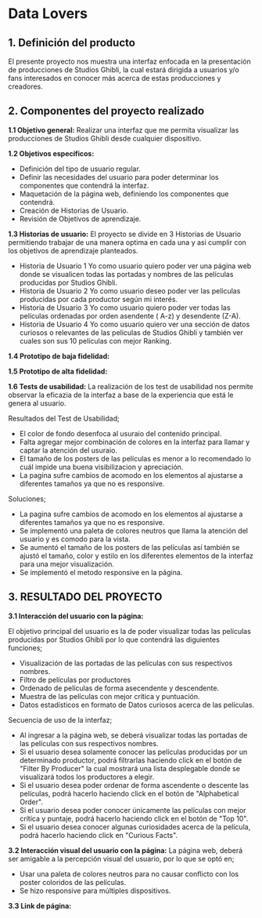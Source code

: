 # Data Lovers

## 1. Definición del producto

El presente proyecto nos muestra una interfaz enfocada en la presentación de producciones de Studios Ghibli, la cual estará dirigida a usuarios y/o fans interesados en conocer más acerca de estas producciones y creadores.

## 2. Componentes del proyecto realizado
**1.1 Objetivo general:**
Realizar una interfaz que me permita visualizar las producciones de Studios Ghibli desde cualquier dispositivo.

**1.2 Objetivos específicos:**

*	Definición del tipo de usuario regular.
*	Definir las necesidades del usuario para poder determinar los componentes que contendrá la interfaz.
*	Maquetación de la página web, definiendo los componentes que contendrá.
* Creación de Historias de Usuario.
* Revisión de Objetivos de aprendizaje.  

**1.3 Historias de usuario:**
 El proyecto se divide en 3 Historias de Usuario permitiendo trabajar de una manera optima en cada una y asi cumplir con los objetivos de aprendizaje planteados. 
* Historia de Usuario 1
  Yo como usuario quiero poder ver una página web donde se visualicen todas las portadas y nombres de las películas producidas  por Studios Ghibli. 
* Historia de Usuario 2
  Yo como usuario deseo poder ver las peliculas producidas por cada productor según mi interés. 
* Historia de Usuario 3 
  Yo como usuario quiero poder ver todas las películas ordenadas por orden asendente ( A-z) y desendente (Z-A). 
* Historia de Usuario 4
  Yo como usuario quiero ver una sección de datos curiosos o relevantes de las peliculas de Studios Ghibli y también ver cuales son sus 10 películas con mejor Ranking.

**1.4 Prototipo de baja fidelidad:**

**1.5 Prototipo de alta fidelidad:**

**1.6 Tests de usabilidad:**
La realización de los test de usabilidad nos permite observar la eficazia de la interfaz a base de la experiencia que está le genera al usuario.

Resultados del Test de Usabilidad;
-  El color de fondo desenfoca al usuraio del contenido principal.
-  Falta agregar mejor combinación de colores en la interfaz para llamar y captar la atención del usuraio.
-  El tamaño de los posters de las películas es menor a lo recomendado lo cuál impide una buena visibilizacion y apreciación.
-  La pagina sufre cambios de acomodo en los elementos al ajustarse a diferentes tamaños ya que no es responsive.

Soluciones;
- La pagina sufre cambios de acomodo en los elementos al ajustarse a diferentes tamaños ya que no es responsive.
- Se implementó una paleta de colores neutros  que llama la atención del usuario y es comodo para la vista.
-  Se aumentó el tamaño de los posters de las películas así también se ajustó el tamaño, color y estilo en los diferentes elementos de la interfaz para una mejor visualización. 
- Se implementó el metodo responsive en la página.

## 3.	RESULTADO DEL PROYECTO

**3.1 Interacción del usuario con la página:**

El objetivo principal del usuario es la de poder visualizar todas las películas producidas por Studios Ghibli por lo que contendrá las diguientes funciones; 

*	 Visualización de las portadas de las películas con sus respectivos nombres.
*	 Filtro de películas por productores
*	 Ordenado de películas de forma asecendente y descendente.
*  Muestra de las películas con mejor crítica y puntuación. 
*  Datos estadísticos en formato de Datos curiosos acerca de las películas.

Secuencia de uso de la interfaz; 

 - Al ingresar a la página web, se deberá visualizar todas las portadas de las películas con sus respectivos nombres. 
 - Si el usuario desea solamente conocer las películas producidas por un determinado productor, podrá filtrarlas haciendo click en el botón de "Filter By Producer" la cual mostrará una lista desplegable donde se visualizará todos los productores a elegir. 
 - Si el usuario desea poder ordenar de forma ascendente o descente las películas, podrá hacerlo haciendo click en el botón de "Alphabetical Order".
 - Si el usuario desea poder conocer únicamente las películas con mejor crítica y puntaje, podrá hacerlo haciendo click en el botón de "Top 10".
 - Si el usuario desea conocer algunas curiosidades acerca de la película, podrá hacerlo haciendo click en "Curious Facts".

**3.2 Interacción visual del usuario con la página:**
La página web, deberá ser amigable a la percepción visual del usuario, por lo que se    optó en;

* Usar una paleta de colores neutros para no causar conflicto con los poster coloridos de las películas.
* Se hizo responsive para múltiples dispositivos.

**3.3 Link de página:**

